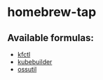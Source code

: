 # homebrew-tap

## Available formulas:

* [kfctl](https://github.com/kubeflow/kubeflow.git)
* [kubebuilder](https://github.com/kubernetes-sigs/kubebuilder.git)
* [ossutil](https://github.com/aliyun/ossutil.git)
